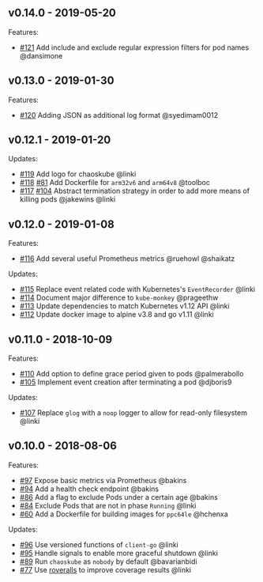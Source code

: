 ## v0.14.0 - 2019-05-20

  Features:
  * [#121](https://github.com/linki/chaoskube/pull/121) Add include and exclude regular expression filters for pod names @dansimone

## v0.13.0 - 2019-01-30

  Features:
  * [#120](https://github.com/linki/chaoskube/pull/120) Adding JSON as additional log format @syedimam0012

## v0.12.1 - 2019-01-20

  Updates:
  * [#119](https://github.com/linki/chaoskube/pull/119) Add logo for chaoskube @linki
  * [#118](https://github.com/linki/chaoskube/pull/118) [#81](https://github.com/linki/chaoskube/pull/81) Add Dockerfile for `arm32v6` and `arm64v8` @toolboc
  * [#117](https://github.com/linki/chaoskube/pull/117) [#104](https://github.com/linki/chaoskube/pull/104) Abstract termination strategy in order to add more means of killing pods @jakewins @linki

## v0.12.0 - 2019-01-08

  Features:
  * [#116](https://github.com/linki/chaoskube/pull/116) Add several useful Prometheus metrics @ruehowl @shaikatz

  Updates:
  * [#115](https://github.com/linki/chaoskube/pull/115) Replace event related code with Kubernetes's `EventRecorder` @linki
  * [#114](https://github.com/linki/chaoskube/pull/114) Document major difference to `kube-monkey` @prageethw
  * [#113](https://github.com/linki/chaoskube/pull/113) Update dependencies to match Kubernetes v1.12 API @linki
  * [#112](https://github.com/linki/chaoskube/pull/112) Update docker image to alpine v3.8 and go v1.11 @linki

## v0.11.0 - 2018-10-09

  Features:
  * [#110](https://github.com/linki/chaoskube/pull/110) Add option to define grace period given to pods @palmerabollo
  * [#105](https://github.com/linki/chaoskube/pull/105) Implement event creation after terminating a pod @djboris9

  Updates:
  * [#107](https://github.com/linki/chaoskube/pull/107) Replace `glog` with a `noop` logger to allow for read-only filesystem @linki

## v0.10.0 - 2018-08-06

  Features:
  * [#97](https://github.com/linki/chaoskube/pull/97) Expose basic metrics via Prometheus @bakins
  * [#94](https://github.com/linki/chaoskube/pull/94) Add a health check endpoint @bakins
  * [#86](https://github.com/linki/chaoskube/pull/86) Add a flag to exclude Pods under a certain age @bakins
  * [#84](https://github.com/linki/chaoskube/pull/84) Exclude Pods that are not in phase `Running` @linki
  * [#60](https://github.com/linki/chaoskube/pull/60) Add a Dockerfile for building images for `ppc64le` @hchenxa

  Updates:
  * [#96](https://github.com/linki/chaoskube/pull/96) Use versioned functions of `client-go` @linki
  * [#95](https://github.com/linki/chaoskube/pull/95) Handle signals to enable more graceful shutdown @linki
  * [#89](https://github.com/linki/chaoskube/pull/89) Run `chaoskube` as `nobody` by default @bavarianbidi
  * [#77](https://github.com/linki/chaoskube/pull/77) Use [roveralls](https://github.com/lawrencewoodman/roveralls) to improve coverage results @linki
